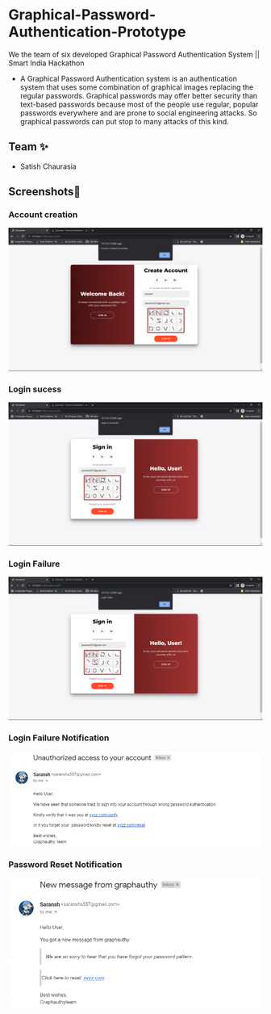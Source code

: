 
# Graphical-Password-Authentication-Prototype

We the team of six developed Graphical Password Authentication System || Smart India Hackathon



- A Graphical Password Authentication system is an authentication system that uses some combination of graphical images replacing the regular passwords. Graphical passwords may offer better security than text-based passwords because most of the people use regular, popular passwords everywhere and are prone to social engineering attacks. So graphical passwords can put stop to many attacks of this kind.





## Team ✨

- Satish Chaurasia


## Screenshots📸


### Account creation
![Account creation](https://github.com/saransh-vashisht/Graphical-Pasword-Authentication-Prototype/blob/main/screenshots/account%20creation.png?raw=true)

### Login sucess
![Login sucessful](https://github.com/saransh-vashisht/Graphical-Pasword-Authentication-Prototype/blob/main/screenshots/login%20success.png?raw=true)


### Login Failure
![Login failure](https://github.com/saransh-vashisht/Graphical-Pasword-Authentication-Prototype/blob/main/screenshots/Login%20failed.png?raw=true)

### Login Failure Notification
![Login failure notifs](https://github.com/saransh-vashisht/Graphical-Pasword-Authentication-Prototype/blob/main/screenshots/Login%20fail%20notification.png?raw=true)


### Password Reset Notification
![Password notification](https://github.com/saransh-vashisht/Graphical-Pasword-Authentication-Prototype/blob/main/screenshots/Password%20reset.png?raw=true)
